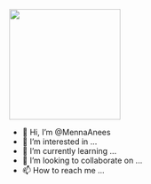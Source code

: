 <img align='center' src='[https://user-images.githubusercontent.com/5713670/87202985-820dcb80-c2b6-11ea-9f56-7ec461c497c3.gif](https://gist.githubusercontent.com/ManulMax/2d20af60d709805c55fd784ca7cba4b9/raw/bcfeac7604f674ace63623106eb8bb8471d844a6/github.gif)' width='200"'>

- 👋 Hi, I’m @MennaAnees
- 👀 I’m interested in ...
- 🌱 I’m currently learning ...
- 💞️ I’m looking to collaborate on ...
- 📫 How to reach me ...



<!---
MennaAnees/MennaAnees is a ✨ special ✨ repository because its `README.md` (this file) appears on your GitHub profile.
You can click the Preview link to take a look at your changes.
--->

